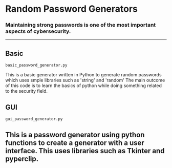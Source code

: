 # Random Password Generators

### Maintaining strong passwords is one of the most important aspects of cybersecurity. 

---

## Basic
`basic_password_generator.py`

This is a basic generator written in Python to generate random passwords which uses smple libraries such as 'string' and 'random'
The main outcome of this code is to learn the basics of python while doing something related to the security field. 

## GUI
`gui_password_generator.py`

This is a password generator using python functions to create a generator with a user interface. This uses libraries such as Tkinter and pyperclip.
---
